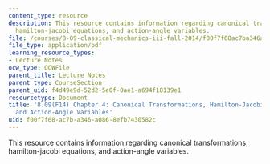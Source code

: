 ```yaml
---
content_type: resource
description: This resource contains information regarding canonical transformations,
  hamilton-jacobi equations, and action-angle variables.
file: /courses/8-09-classical-mechanics-iii-fall-2014/f00f7f68ac7ba346a0868efb7430582c_MIT8_09F14_Chapter_4.pdf
file_type: application/pdf
learning_resource_types:
- Lecture Notes
ocw_type: OCWFile
parent_title: Lecture Notes
parent_type: CourseSection
parent_uid: f4d49e9d-52d2-5e0f-0ae1-a694f18139e1
resourcetype: Document
title: '8.09(F14) Chapter 4: Canonical Transformations, Hamilton-Jacobi Equations,
  and Action-Angle Variables'
uid: f00f7f68-ac7b-a346-a086-8efb7430582c
---
```

This resource contains information regarding canonical transformations, hamilton-jacobi equations, and action-angle variables.

